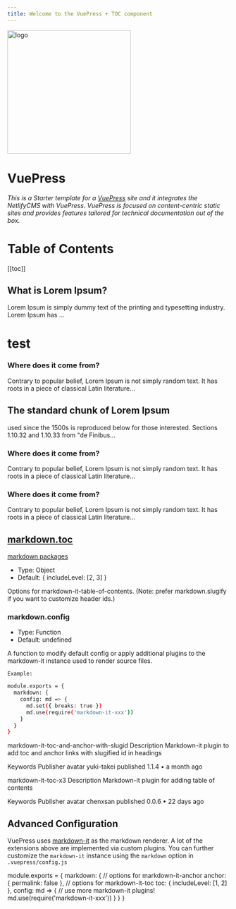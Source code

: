 ```yaml
---
title: Welcome to the VuePress + TOC component 
---  
```


<a href="https://vuepress.vuejs.org/" target="_blank" rel="nofollow">
    <img width="280" src="https://raw.githubusercontent.com/vuejs/vuepress/master/docs/.vuepress/public/hero.png" alt="logo" />
  </a>  
  

# VuePress

*This is a Starter template for a [VuePress](https://vuepress.vuejs.org) site and it integrates the NetlifyCMS with VuePress. 
VuePress is focused on content-centric static sites and provides features tailored for technical documentation out of the box.*


# Table of Contents

[[toc]]

## What is Lorem Ipsum?
Lorem Ipsum is simply dummy text of the printing and typesetting industry. 
Lorem Ipsum has ...

# test
### Where does it come from?
Contrary to popular belief, Lorem Ipsum is not simply random text. It has roots in a piece 
of classical Latin literature...

## The standard chunk of Lorem Ipsum 
used since the 1500s is reproduced below for those interested. 
Sections 1.10.32 and 1.10.33 from "de Finibus...

### Where does it come from?
Contrary to popular belief, Lorem Ipsum is not simply random text. It has roots in a piece 
of classical Latin literature...  

### Where does it come from?
Contrary to popular belief, Lorem Ipsum is not simply random text. It has roots in a piece 
of classical Latin literature...  

## [markdown.toc](https://www.npmjs.com/package/markdown-it)  

[markdown packages](https://www.npmjs.com/search?q=keywords:markdown-it-plugin)  
 
* Type: Object
* Default: { includeLevel: [2, 3] }  

Options for markdown-it-table-of-contents. (Note: prefer markdown.slugify if you want to customize header ids.)  

### markdown.config  

* Type: Function
* Default: undefined  
  
A function to modify default config or apply additional plugins to the markdown-it instance used to render source files.  
 
``Example: `` 

```bash
module.exports = {
  markdown: {
    config: md => {
      md.set({ breaks: true })
      md.use(require('markdown-it-xxx'))
    }
  }
}
```  

markdown-it-toc-and-anchor-with-slugid
Description
Markdown-it plugin to add toc and anchor links with slugified id in headings

Keywords
Publisher
avatar
yuki-takei
published 1.1.4 • a month ago  


markdown-it-toc-x3
Description
Markdown-it plugin for adding table of contents

Keywords
Publisher
avatar
chenxsan
published 0.0.6 • 22 days ago  



## Advanced Configuration  

VuePress uses [markdown-it](https://github.com/markdown-it/markdown-it) as the markdown renderer. 
A lot of the extensions above are implemented via custom plugins. You can further customize the ``markdown-it`` 
instance using the ``markdown`` option in ``.vuepress/config.js``

module.exports = {
  markdown: {
    // options for markdown-it-anchor
    anchor: { permalink: false },
    // options for markdown-it-toc
    toc: { includeLevel: [1, 2] },
    config: md => {
      // use more markdown-it plugins!
      md.use(require('markdown-it-xxx'))
    }
  }
}